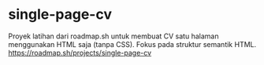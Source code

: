 # single-page-cv
Proyek latihan dari roadmap.sh untuk membuat CV satu halaman menggunakan HTML saja (tanpa CSS). Fokus pada struktur semantik HTML.
https://roadmap.sh/projects/single-page-cv